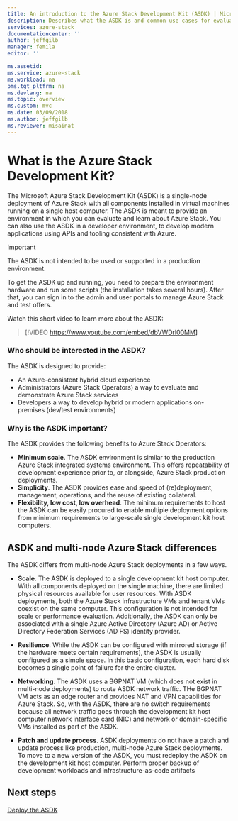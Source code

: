 ```yaml
---
title: An introduction to the Azure Stack Development Kit (ASDK) | Microsoft Docs
description: Describes what the ASDK is and common use cases for evaluating Microsoft Azure Stack.
services: azure-stack
documentationcenter: ''
author: jeffgilb
manager: femila
editor: ''

ms.assetid: 
ms.service: azure-stack
ms.workload: na
pms.tgt_pltfrm: na
ms.devlang: na
ms.topic: overview
ms.custom: mvc
ms.date: 03/09/2018
ms.author: jeffgilb
ms.reviewer: misainat
---
```


# What is the Azure Stack Development Kit?
The Microsoft Azure Stack Development Kit (ASDK) is a single-node deployment of Azure Stack with all components installed in virtual machines running on a single host computer. The ASDK is meant to provide an environment in which you can evaluate and learn about Azure Stack. You can also use the ASDK in a developer environment, to develop modern applications using APIs and tooling consistent with Azure. 

> [!IMPORTANT]
> The ASDK is not intended to be used or supported in a production environment.

To get the ASDK up and running, you need to prepare the environment hardware and run some scripts (the installation takes several hours). After that, you can sign in to the admin and user portals to manage Azure Stack and test offers.

Watch this short video to learn more about the ASDK:

> [!VIDEO https://www.youtube.com/embed/dbVWDrl00MM]

### Who should be interested in the ASDK?
The ASDK is designed to provide:
- An Azure-consistent hybrid cloud experience
- Administrators (Azure Stack Operators) a way to evaluate and demonstrate Azure Stack services
- Developers a way to develop hybrid or modern applications on-premises (dev/test environments)

### Why is the ASDK important?
The ASDK provides the following benefits to Azure Stack Operators:
- **Minimum scale**. The ASDK environment is similar to the production Azure Stack integrated systems environment. This offers repeatability of development experience prior to, or alongside, Azure Stack production deployments. 
- **Simplicity**. The ASDK provides ease and speed of (re)deployment, management, operations, and the reuse of existing collateral.
- **Flexibility, low cost, low overhead**. The minimum requirements to host the ASDK can be easily procured to enable multiple deployment options from minimum requirements to large-scale single development kit host computers.

## ASDK and multi-node Azure Stack differences
The ASDK differs from multi-node Azure Stack deployments in a few ways.

- **Scale**. The ASDK is deployed to a single development kit host computer. With all components deployed on the single machine, there are limited physical resources available for user resources. With ASDK deployments, both the Azure Stack infrastructure VMs and tenant VMs coexist on the same computer. This configuration is not intended for scale or performance evaluation. Additionally, the ASDK can only be associated with a single Azure Active Directory (Azure AD) or Active Directory Federation Services (AD FS) identity provider. 

- **Resilience**. While the ASDK can be configured with mirrored storage (if the hardware meets certain requirements), the ASDK is usually configured as a simple space. In this basic configuration, each hard disk becomes a single point of failure for the entire cluster. 

- **Networking**. The ASDK uses a BGPNAT VM (which does not exist in multi-node deployments) to route ASDK network traffic. THe BGPNAT VM acts as an edge router and provides NAT and VPN capabilities for Azure Stack. So, with the ASDK, there are no switch requirements because all network traffic goes through the development kit host computer network interface card (NIC) and network or domain-specific VMs installed as part of the ASDK.  

- **Patch and update process**. ASDK deployments do not have a patch and update process like production, multi-node Azure Stack deployments. To move to a new version of the ASDK, you must redeploy the ASDK on the development kit host computer. Perform proper backup of development workloads and infrastructure-as-code artifacts

## Next steps

[Deploy the ASDK](asdk-deploy-qs.md)